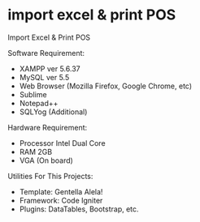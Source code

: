 # import excel & print POS
Import Excel & Print POS

Software Requirement:
- XAMPP ver 5.6.37
- MySQL ver 5.5
- Web Browser (Mozilla Firefox, Google Chrome, etc)
- Sublime
- Notepad++
- SQLYog (Additional)

Hardware Requirement:
- Processor Intel Dual Core
- RAM 2GB
- VGA (On board)

Utilities For This Projects:
- Template: Gentella Alela!
- Framework: Code Igniter
- Plugins: DataTables, Bootstrap, etc.


